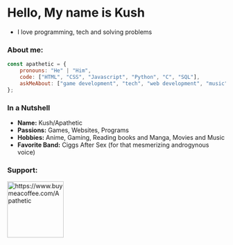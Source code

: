 # Hello, My name is Kush
 - I love programming, tech and solving problems

### About me:
```js
const apathetic = {
    pronouns: "He" | "Him",
    code: ["HTML", "CSS", "Javascript", "Python", "C", "SQL"],
    askMeAbout: ["game development", "tech", "web development", "music", "anime", "movies", "ai"],
};
```

### In a Nutshell

- **Name:** Kush/Apathetic
- **Passions:** Games, Websites, Programs
- **Hobbies:** Anime, Gaming, Reading books and Manga, Movies and Music
- **Favorite Band:** Ciggs After Sex (for that mesmerizing androgynous voice)

<h3 align="left">Support:</h3>
<p>
  <a href="https://www.buymeacoffee.com/Apathetic">
    <img align="left" src="https://cdn.buymeacoffee.com/buttons/v2/default-yellow.png" width="130" alt="https://www.buymeacoffee.com/Apathetic" />
  </a>
</p><br><br>
